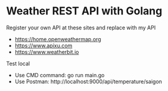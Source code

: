 # Weather REST API with Golang

Register your own API at these sites and replace with my API
- https://home.openweathermap.org
- https://www.apixu.com
- https://www.weatherbit.io

Test local
- Use CMD command: go run main.go
- Use Postman: http://localhost:9000/api/temperature/saigon
